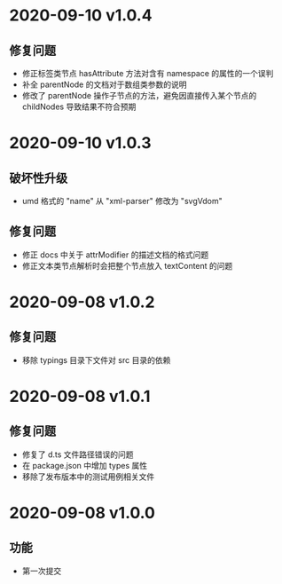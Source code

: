 # 2020-09-10 v1.0.4

## 修复问题

- 修正标签类节点 hasAttribute 方法对含有 namespace 的属性的一个误判
- 补全 parentNode 的文档对于数组类参数的说明
- 修改了 parentNode 操作子节点的方法，避免因直接传入某个节点的 childNodes 导致结果不符合预期

# 2020-09-10 v1.0.3

## 破坏性升级

- umd 格式的 "name" 从 "xml-parser" 修改为 "svgVdom"

## 修复问题

- 修正 docs 中关于 attrModifier 的描述文档的格式问题
- 修正文本类节点解析时会把整个节点放入 textContent 的问题

# 2020-09-08 v1.0.2

## 修复问题

- 移除 typings 目录下文件对 src 目录的依赖

# 2020-09-08 v1.0.1

## 修复问题

- 修复了 d.ts 文件路径错误的问题
- 在 package.json 中增加 types 属性
- 移除了发布版本中的测试用例相关文件

# 2020-09-08 v1.0.0

## 功能

- 第一次提交